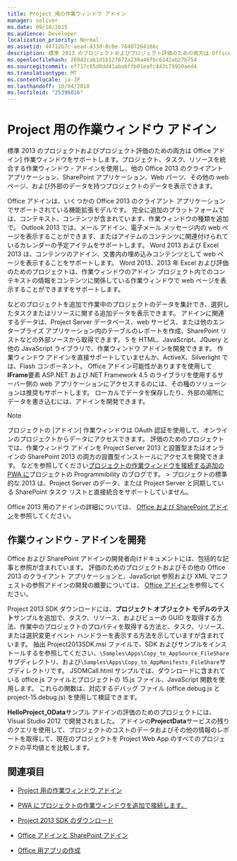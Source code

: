 ```yaml
---
title: Project 用の作業ウィンドウ アドイン
manager: soliver
ms.date: 09/10/2015
ms.audience: Developer
localization_priority: Normal
ms.assetid: 44712b7c-aead-433d-8c0e-76407264166c
description: 標準 2013 のプロジェクトおよびプロジェクト評価のための両方は Office アドイン] 作業ウィンドウをサポートします。プロジェクト、タスク、リソースを統合する作業ウィンドウ - アドインを使用し、他の Office 2013 のクライアント アプリケーション、SharePoint アプリケーション、Web パーツ、その他の web ページ、および外部のデータを持つプロジェクトのデータを表示できます。
ms.openlocfilehash: 26942cab1d1b127872a230a46fbc6242ab27b754
ms.sourcegitcommit: ef717c65d8dd41ababffb01eafc443c79950aed4
ms.translationtype: MT
ms.contentlocale: ja-JP
ms.lasthandoff: 10/04/2018
ms.locfileid: "25396016"
---
```

# <a name="task-pane-add-ins-for-project"></a>Project 用の作業ウィンドウ アドイン

標準 2013 のプロジェクトおよびプロジェクト評価のための両方は Office アドイン] 作業ウィンドウをサポートします。プロジェクト、タスク、リソースを統合する作業ウィンドウ - アドインを使用し、他の Office 2013 のクライアント アプリケーション、SharePoint アプリケーション、Web パーツ、その他の web ページ、および外部のデータを持つプロジェクトのデータを表示できます。
  
Office アドインは、いくつかの Office 2013 のクライアント アプリケーションでサポートされている機能拡張モデルです。 完全に追加のプラットフォームでは、コンテキスト、コンテンツが含まれています、作業ウィンドウの種類を追加で。 Outlook 2013 では、メール アドイン、電子メール メッセージ内の web ページを表示することができます、またはアイテムのコンテンツに関連付けられているカレンダーの予定アイテムをサポートします。 Word 2013 および Excel 2013 は、コンテンツのアドイン、文書内の埋め込みコンテンツとして web ページを表示することをサポートします。 Word 2013、2013 年 Excel および評価のためのプロジェクトは、作業ウィンドウのアドイン プロジェクト内でのコンテキストの情報をコンテンツに関係している作業ウィンドウで web ページを表示することができますをサポートします。
  
などのプロジェクトを追加で作業中のプロジェクトのデータを集計でき、選択したタスクまたはリソースに関する追加データを表示できます。 アドインに関連するデータは、Project Server データベース、web サービス、または他のエンタープライズ アプリケーション内のテーブルのレポートを作成、SharePoint リストなどの外部ソースから取得できます。 5 を HTML、JavaScript、JQuery と他の JavaScript ライブラリで、作業ウィンドウ アドインを開発できます。 作業ウィンドウ アドインを直接サポートしていませんか、ActiveX、Silverlight では、Flash コンポーネント。 Office アドイン可能性がありますを使用して**IFrame**要素 ASP.NET および.NET Framework 4.5 のライブラリを使用するサーバー側の web アプリケーションにアクセスするのには、その種のソリューションは推奨もサポートします。 ローカルでデータを保存したり、外部の場所にデータを書き込むには、アドインを開発できます。 
  
> [!NOTE]
> プロジェクトの [アドイン] 作業ウィンドウは OAuth 認証を使用して、オンラインのプロジェクトからデータにアクセスできます。 評価のためのプロジェクトでは、作業ウィンドウ アドインを Project Server 2013 と設置型またはオンラインの SharePoint 2013 の両方の設置型インストールにアクセスを開発できます。 などを参照してください[プロジェクトの作業ウィンドウを接続する追加の PWA に](https://blogs.msdn.com/b/project_programmability/archive/2012/11/02/connecting-a-project-task-pane-app-to-pwa.aspx)プロジェクトの Programmibility のブログです。 > プロジェクトの標準的な 2013 は、Project Server のデータ、または Project Server と同期している SharePoint タスク リストと直接統合をサポートしていません。 
  
Office 2013 用のアドインの詳細については、 [Office および SharePoint アドイン](https://msdn.microsoft.com/library/office/fp161507%28v=office.15%29)を参照してください。 
  
## <a name="developing-task-pane-add-ins"></a>作業ウィンドウ - アドインを開発

Office および SharePoint アドインの開発者向けドキュメントには、包括的な記事と参照が含まれています。 評価のためのプロジェクトおよびその他の Office 2013 のクライアント アプリケーションと、JavaScript 参照および XML マニフェストの参照アドインの開発の概要については、 [Office アドイン](https://msdn.microsoft.com/library/office/apps/jj220060%28v=office.15%29)を参照してください。
  
Project 2013 SDK ダウンロードには、**プロジェクト オブジェクト モデルのテスト**サンプルを追加で、タスク、リソース、およびビューの GUID を取得する方法、作業中のプロジェクトのプロパティを取得する方法と、タスク、リソース、または選択変更イベント ハンドラーを表示する方法を示していますが含まれています。 抽出 Project2013SDK.msi ファイルで、SDK およびサンプルをインストールするを参照してください、`\Samples\Apps\Copy_to_AppSource_FileShare`サブディレクトリ、および`\Samples\Apps\Copy_to_AppManifests_FileShare`サブディレクトリです。 JSOMCall.html サンプルでは、ダウンロードに含まれている office.js ファイルとプロジェクトの 15.js ファイル、JavaScript 関数を使用します。 これらの関数は、対応するデバッグ ファイル (office.debug.js と project-15.debug.js) を使用して検証できます。 
  
**HelloProject_OData**サンプル アドインの評価のためのプロジェクトには、Visual Studio 2012 で開発されました。 アドインの**ProjectData**サービスの残りのクエリを使用して、プロジェクトのコストのデータおよびその他の情報のレポートを取得して、現在のプロジェクトを Project Web App のすべてのプロジェクトの平均値とを比較します。 
  
## <a name="see-also"></a>関連項目
<a name="bk_addresources"> </a>

- [Project 用の作業ウィンドウ アドイン](https://msdn.microsoft.com/library/office/apps/fp161143%28v=office.15%29)
    
- [PWA にプロジェクトの作業ウィンドウを追加で接続します。](https://blogs.msdn.com/b/project_programmability/archive/2012/11/02/connecting-a-project-task-pane-app-to-pwa.aspx)
    
- [Project 2013 SDK のダウンロード](https://www.microsoft.com/en-us/download/details.aspx?id=30435%20)
    
- [Office アドインと SharePoint アドイン](https://msdn.microsoft.com/library/office/fp161507%28v=office.15%29)
    
- [Office 用アプリの作成](https://msdn.microsoft.com/library/office/apps/jj220060%28v=office.15%29)
    

